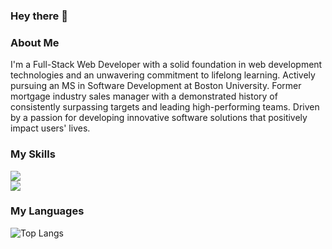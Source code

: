 ### Hey there 👋

### About Me
I'm a Full-Stack Web Developer with a solid foundation in web development technologies and an unwavering commitment to lifelong learning. Actively pursuing an MS in Software Development at Boston University. Former mortgage industry sales manager with a demonstrated history of consistently surpassing targets and leading high-performing teams. Driven by a passion for developing innovative software solutions that positively impact users' lives. 

### My Skills
  <a href="https://skillicons.dev">
    <img src="https://skillicons.dev/icons?i=js,ts,html,css,nextjs,react,angular,ps" />
  </a>
  <br>
  <a href="https://skillicons.dev">
    <img src="https://skillicons.dev/icons?i=java,py,nodejs,mongodb,express,postgres" />
  </a>

### My Languages

![Top Langs](https://github-readme-stats.vercel.app/api/top-langs/?username=dimicodes&size_weight=0.5&count_weight=0.5)


